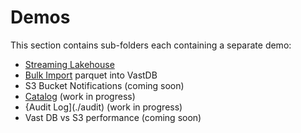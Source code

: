 # Demos

This section contains sub-folders each containing a separate demo:

- [Streaming Lakehouse](./streaming_lakehouse/)
- [Bulk Import](./bulk_import/) parquet into VastDB
- S3 Bucket Notifications (coming soon)
- [Catalog](./catalog) (work in progress)
- {Audit Log](./audit) (work in progress)
- Vast DB vs S3 performance (coming soon)

